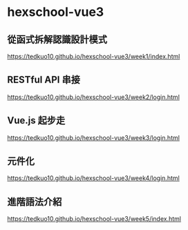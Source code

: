 # hexschool-vue3

## 從函式拆解認識設計模式
https://tedkuo10.github.io/hexschool-vue3/week1/index.html
<br>

## RESTful API 串接
https://tedkuo10.github.io/hexschool-vue3/week2/login.html
<br>

## Vue.js 起步走
https://tedkuo10.github.io/hexschool-vue3/week3/login.html
<br>

## 元件化
https://tedkuo10.github.io/hexschool-vue3/week4/login.html
<br>

## 進階語法介紹
https://tedkuo10.github.io/hexschool-vue3/week5/index.html
